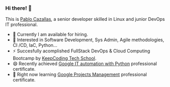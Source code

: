 ### Hi there! 👋
This is [Pablo Cazallas](www.linkedin.com/in/pablo-cazallas-gonzalez), a senior developer skilled in Linux and junior DevOps IT professional. 

- 🔭 Currently I am available for hiring.
- 🤔 Interested in Software Development, Sys Admin, Agile methodologies, CI /CD, IaC, Python...
- ⚡ Succesfully acomplished FullStack DevOps & Cloud Computing Bootcamp by [KeepCoding Tech School](https://keepcoding.io/nuestros-bootcamps/full-stack-devops-bootcamp/).
- 😄 Recently achieved [Google IT automation with Python](https://coursera.org/share/407e7e916d8efb09fc429488f20b17e5) professional certificate.
- 🌱 Right now learning [Google Projects Management](https://www.coursera.org/programs/cc23-es-f5-0kdjn/professional-certificates/gestion-de-proyectos-de-google?authProvider=gwg-ent-inco) professional certificate.
  
<!--
**valande/valande** is a ✨ _special_ ✨ repository because its `README.md` (this file) appears on your GitHub profile.
Here are some ideas to get you started:

- 🔭 I’m currently working on ...
- 🌱 I’m currently learning ...
- 👯 I’m looking to collaborate on ...
- 🤔 I’m looking for help with ...
- 💬 Ask me about ...
- 📫 How to reach me: ...
- 😄 Pronouns: ...
- ⚡ Fun fact: ...
-->
